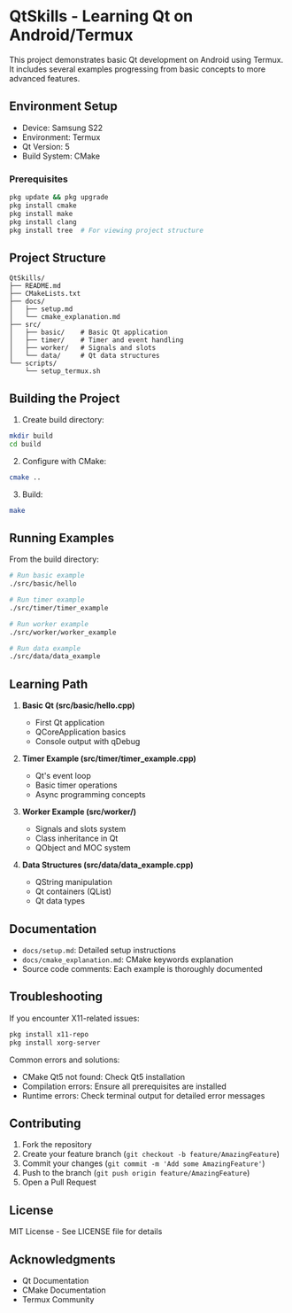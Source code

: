 # QtSkills - Learning Qt on Android/Termux

This project demonstrates basic Qt development on Android using Termux. It includes several examples progressing from basic concepts to more advanced features.

## Environment Setup

- Device: Samsung S22
- Environment: Termux
- Qt Version: 5
- Build System: CMake

### Prerequisites

```bash
pkg update && pkg upgrade
pkg install cmake
pkg install make
pkg install clang
pkg install tree  # For viewing project structure
```

## Project Structure
```
QtSkills/
├── README.md
├── CMakeLists.txt
├── docs/
│   ├── setup.md
│   └── cmake_explanation.md
├── src/
│   ├── basic/    # Basic Qt application
│   ├── timer/    # Timer and event handling
│   ├── worker/   # Signals and slots
│   └── data/     # Qt data structures
└── scripts/
    └── setup_termux.sh
```

## Building the Project

1. Create build directory:
```bash
mkdir build
cd build
```

2. Configure with CMake:
```bash
cmake ..
```

3. Build:
```bash
make
```

## Running Examples

From the build directory:

```bash
# Run basic example
./src/basic/hello

# Run timer example
./src/timer/timer_example

# Run worker example
./src/worker/worker_example

# Run data example
./src/data/data_example
```

## Learning Path

1. **Basic Qt (src/basic/hello.cpp)**
   - First Qt application
   - QCoreApplication basics
   - Console output with qDebug

2. **Timer Example (src/timer/timer_example.cpp)**
   - Qt's event loop
   - Basic timer operations
   - Async programming concepts

3. **Worker Example (src/worker/)**
   - Signals and slots system
   - Class inheritance in Qt
   - QObject and MOC system

4. **Data Structures (src/data/data_example.cpp)**
   - QString manipulation
   - Qt containers (QList)
   - Qt data types

## Documentation

- `docs/setup.md`: Detailed setup instructions
- `docs/cmake_explanation.md`: CMake keywords explanation
- Source code comments: Each example is thoroughly documented

## Troubleshooting

If you encounter X11-related issues:
```bash
pkg install x11-repo
pkg install xorg-server
```

Common errors and solutions:
- CMake Qt5 not found: Check Qt5 installation
- Compilation errors: Ensure all prerequisites are installed
- Runtime errors: Check terminal output for detailed error messages

## Contributing

1. Fork the repository
2. Create your feature branch (`git checkout -b feature/AmazingFeature`)
3. Commit your changes (`git commit -m 'Add some AmazingFeature'`)
4. Push to the branch (`git push origin feature/AmazingFeature`)
5. Open a Pull Request

## License

MIT License - See LICENSE file for details

## Acknowledgments

- Qt Documentation
- CMake Documentation
- Termux Community
```
